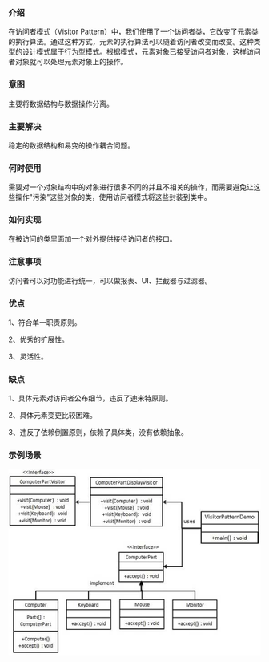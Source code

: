 ### 介绍

在访问者模式（Visitor
Pattern）中，我们使用了一个访问者类，它改变了元素类的执行算法。通过这种方式，元素的执行算法可以随着访问者改变而改变。这种类型的设计模式属于行为型模式。根据模式，元素对象已接受访问者对象，这样访问者对象就可以处理元素对象上的操作。

### 意图

主要将数据结构与数据操作分离。

### 主要解决

稳定的数据结构和易变的操作耦合问题。

### 何时使用

需要对一个对象结构中的对象进行很多不同的并且不相关的操作，而需要避免让这些操作"污染"这些对象的类，使用访问者模式将这些封装到类中。

### 如何实现

在被访问的类里面加一个对外提供接待访问者的接口。

### 注意事项

访问者可以对功能进行统一，可以做报表、UI、拦截器与过滤器。

### 优点

1、符合单一职责原则。

2、优秀的扩展性。

3、灵活性。

### 缺点

1、具体元素对访问者公布细节，违反了迪米特原则。

2、具体元素变更比较困难。

3、违反了依赖倒置原则，依赖了具体类，没有依赖抽象。

### 示例场景

![访问者模式](../../img/行为型模式/访问者模式.jpg)